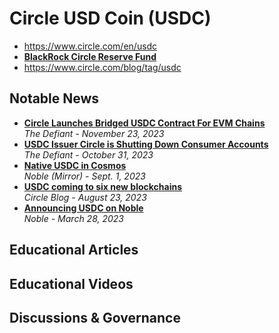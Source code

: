 # Circle USD Coin (USDC)

- https://www.circle.com/en/usdc
- [**BlackRock Circle Reserve Fund**](https://www.blackrock.com/cash/en-us/products/329365/circle-reserve-fund)
- https://www.circle.com/blog/tag/usdc

## Notable News
- [**Circle Launches Bridged USDC Contract For EVM Chains**](https://thedefiant.io/circle-launches-bridged-usdc-contract-for-evm-chains)
  <br/>_The Defiant - November 23, 2023_
- [**USDC Issuer Circle is Shutting Down Consumer Accounts**](https://thedefiant.io/circle-users-report-the-usdc-issuer-is-shutting-down-consumer-accounts)
  <br/>_The Defiant - October 31, 2023_
- [**Native USDC in Cosmos**](https://mirror.xyz/nobleassets.eth/VvSCbisXcs38XwRHWiRNCVnZisCO0YG-PIuuokEv51U)
  <br/>_Noble (Mirror) - Sept. 1, 2023_
- [**USDC coming to six new blockchains**](https://www.circle.com/blog/usdc-coming-to-six-new-blockchains)
  <br/>_Circle Blog - August 23, 2023_
- [**Announcing USDC on Noble**](https://mirror.xyz/nobleassets.eth/WDLXdp7xt0-kkN7zE5aTzxblynh_SHDO_AtHsGtpUnk)
  <br/>_Noble - March 28, 2023_

## Educational Articles

## Educational Videos

## Discussions & Governance
